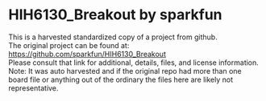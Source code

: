 
# HIH6130_Breakout by sparkfun  
This is a harvested standardized copy of a project from github.  
The original project can be found at:  
https://github.com/sparkfun/HIH6130_Breakout  
Please consult that link for additional, details, files, and license information.  
Note: It was auto harvested and if the original repo had more than one board file or anything out of the ordinary the files here are likely not representative.  
    